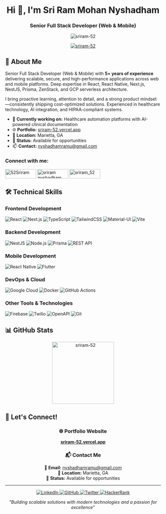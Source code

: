 <h1 align="center">Hi 👋, I'm Sri Ram Mohan Nyshadham</h1>
<h3 align="center">Senior Full Stack Developer (Web & Mobile)</h3>

<p align="center">
  <img src="https://komarev.com/ghpvc/?username=sriram-52&label=Profile%20views&color=0e75b6&style=flat" alt="sriram-52" />
</p>

<p align="center">
  <a href="https://github.com/ryo-ma/github-profile-trophy">
    <img src="https://github-profile-trophy.vercel.app/?username=sriram-52" alt="sriram-52" />
  </a>
</p>

## 🚀 About Me

Senior Full Stack Developer (Web & Mobile) with **5+ years of experience** delivering scalable, secure, and high-performance applications across web and mobile platforms. Deep expertise in React, React Native, Next.js, NestJS, Prisma, ZenStack, and GCP serverless architecture.

I bring proactive learning, attention to detail, and a strong product mindset—consistently shipping cost-optimized solutions. Experienced in healthcare technology, AI integration, and HIPAA-compliant systems.

- 🔭 **Currently working on:** Healthcare automation platforms with AI-powered clinical documentation
- 🌐 **Portfolio:** [sriram-52.vercel.app](https://sriram-52.vercel.app/)
- 📍 **Location:** Marietta, GA
- 💼 **Status:** Available for opportunities
- 📫 **Contact:** nyshadhamramu@gmail.com

<h3 align="left">Connect with me:</h3>
<p align="left">
  <a href="https://twitter.com/52Sriram" target="blank"><img align="center" src="https://img.shields.io/badge/Twitter-1DA1F2?logo=twitter&logoColor=white&style=for-the-badge" alt="52Sriram" height="30" width="100" /></a>
  <a href="https://www.linkedin.com/in/sriram-nyshadham/" target="blank"><img align="center" src="https://img.shields.io/badge/LinkedIn-0077B5?logo=linkedin&logoColor=white&style=for-the-badge" alt="sriram nyshadham" height="30" width="100" /></a>
  <a href="https://www.hackerrank.com/sriram_52" target="blank"><img align="center" src="https://img.shields.io/badge/Hackerrank-2EC866?logo=hackerrank&logoColor=white&style=for-the-badge" alt="sriram_52" height="30" width="100" /></a>
</p>

## 🛠️ Technical Skills

### Frontend Development
![React](https://img.shields.io/badge/React-20232A?style=for-the-badge&logo=react&logoColor=61DAFB)
![Next.js](https://img.shields.io/badge/Next.js-000000?style=for-the-badge&logo=nextdotjs&logoColor=white)
![TypeScript](https://img.shields.io/badge/TypeScript-007ACC?style=for-the-badge&logo=typescript&logoColor=white)
![TailwindCSS](https://img.shields.io/badge/Tailwind_CSS-38B2AC?style=for-the-badge&logo=tailwind-css&logoColor=white)
![Material-UI](https://img.shields.io/badge/Material--UI-0081CB?style=for-the-badge&logo=material-ui&logoColor=white)
![Vite](https://img.shields.io/badge/Vite-646CFF?style=for-the-badge&logo=vite&logoColor=white)

### Backend Development
![NestJS](https://img.shields.io/badge/NestJS-E0234E?style=for-the-badge&logo=nestjs&logoColor=white)
![Node.js](https://img.shields.io/badge/Node.js-43853D?style=for-the-badge&logo=node.js&logoColor=white)
![Prisma](https://img.shields.io/badge/Prisma-2D3748?style=for-the-badge&logo=prisma&logoColor=white)
![REST API](https://img.shields.io/badge/REST-02569B?style=for-the-badge&logo=rest&logoColor=white)

### Mobile Development
![React Native](https://img.shields.io/badge/React_Native-20232A?style=for-the-badge&logo=react&logoColor=61DAFB)
![Flutter](https://img.shields.io/badge/Flutter-02569B?style=for-the-badge&logo=flutter&logoColor=white)

### DevOps & Cloud
![Google Cloud](https://img.shields.io/badge/Google_Cloud-4285F4?style=for-the-badge&logo=google-cloud&logoColor=white)
![Docker](https://img.shields.io/badge/Docker-2496ED?style=for-the-badge&logo=docker&logoColor=white)
![GitHub Actions](https://img.shields.io/badge/GitHub_Actions-2088FF?style=for-the-badge&logo=github-actions&logoColor=white)

### Other Tools & Technologies
![Firebase](https://img.shields.io/badge/Firebase-FFCA28?style=for-the-badge&logo=firebase&logoColor=black)
![Twilio](https://img.shields.io/badge/Twilio-F22F46?style=for-the-badge&logo=twilio&logoColor=white)
![OpenAPI](https://img.shields.io/badge/OpenAPI-6BA539?style=for-the-badge&logo=openapi-initiative&logoColor=white)
![Git](https://img.shields.io/badge/Git-F05032?style=for-the-badge&logo=git&logoColor=white)

## 📊 GitHub Stats

<p align="center">
  <img src="https://github-readme-streak-stats.herokuapp.com/?user=sriram-52&theme=default" alt="sriram-52" height="200"/>
</p>

## 🔗 Let's Connect!

<div align="center">

### 🌐 **Portfolio Website**
**[sriram-52.vercel.app](https://sriram-52.vercel.app/)**

### 📬 **Contact Me**
📧 **Email:** nyshadhamramu@gmail.com  
📍 **Location:** Marietta, GA  
💼 **Status:** Available for opportunities

---

<p align="center">
  <a href="https://www.linkedin.com/in/sriram-nyshadham/" target="_blank">
    <img src="https://img.shields.io/badge/LinkedIn-0077B5?style=for-the-badge&logo=linkedin&logoColor=white" alt="LinkedIn"/>
  </a>
  <a href="https://github.com/Sriram-52" target="_blank">
    <img src="https://img.shields.io/badge/GitHub-100000?style=for-the-badge&logo=github&logoColor=white" alt="GitHub"/>
  </a>
  <a href="https://twitter.com/52Sriram" target="_blank">
    <img src="https://img.shields.io/badge/Twitter-1DA1F2?style=for-the-badge&logo=twitter&logoColor=white" alt="Twitter"/>
  </a>
  <a href="https://www.hackerrank.com/sriram_52" target="_blank">
    <img src="https://img.shields.io/badge/-Hackerrank-2EC866?style=for-the-badge&logo=HackerRank&logoColor=white" alt="HackerRank"/>
  </a>
</p>

*"Building scalable solutions with modern technologies and a passion for excellence"*

</div>

